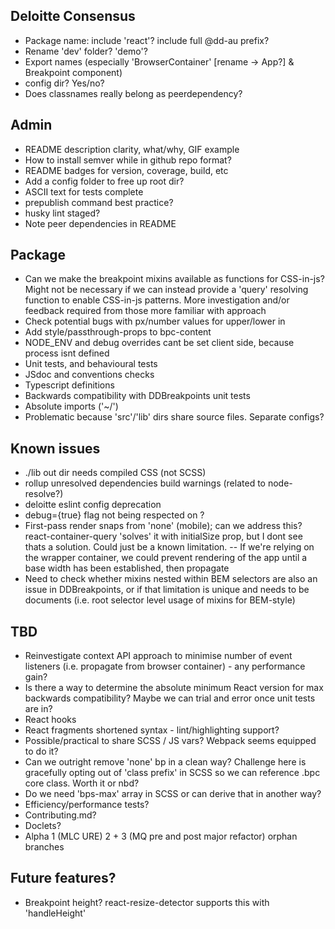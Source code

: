 ## Deloitte Consensus
- Package name: include 'react'? include full @dd-au prefix?
- Rename 'dev' folder? 'demo'?
- Export names (especially 'BrowserContainer' [rename -> App?] & Breakpoint component)
- config dir? Yes/no?
- Does classnames really belong as peerdependency?

## Admin
- README description clarity, what/why, GIF example
- How to install semver while in github repo format?
- README badges for version, coverage, build, etc
- Add a config folder to free up root dir?
- ASCII text for tests complete
- prepublish command best practice? 
- husky lint staged?
- Note peer dependencies in README

## Package
- Can we make the breakpoint mixins available as functions for CSS-in-js? Might not be necessary if we can instead provide a 'query' resolving function to enable CSS-in-js patterns. More investigation and/or feedback required from those more familiar with approach
- Check potential bugs with px/number values for upper/lower in <Breakpoint/>
- Add style/passthrough-props to bpc-content
- NODE_ENV and debug overrides cant be set client side, because process isnt defined
- Unit tests, and behavioural tests
- JSdoc and conventions checks
- Typescript definitions
- Backwards compatibility with DDBreakpoints unit tests
- Absolute imports ('~/') 
- Problematic because 'src'/'lib' dirs share source files. Separate configs?

## Known issues
- ./lib out dir needs compiled CSS (not SCSS)
- rollup unresolved dependencies build warnings (related to node-resolve?)
- deloitte eslint config deprecation
- debug={true} flag not being respected on <BreakpointContainer/>?
- First-pass render snaps from 'none' (mobile); can we address this? react-container-query 'solves' it with initialSize prop, but I dont see thats a solution. Could just be a known limitation.
-- If we're relying on the wrapper container, we could prevent rendering of the app until a base width has been established, then propagate
- Need to check whether mixins nested within BEM selectors are also an issue in DDBreakpoints, or if that limitation is unique and needs to be documents (i.e. root selector level usage of mixins for BEM-style)

## TBD
- Reinvestigate context API approach to minimise number of event listeners (i.e. propagate from browser container) - any performance gain?
- Is there a way to determine the absolute minimum React version for max backwards compatibility? Maybe we can trial and error once unit tests are in?
- React hooks
- React fragments shortened syntax - lint/highlighting support?
- Possible/practical to share SCSS / JS vars? Webpack seems equipped to do it?
- Can we outright remove 'none' bp in a clean way? Challenge here is gracefully opting out of 'class prefix' in SCSS so we can reference .bpc core class. Worth it or nbd?
- Do we need 'bps-max' array in SCSS or can derive that in another way?
- Efficiency/performance tests?
- Contributing.md?
- Doclets?
- Alpha 1 (MLC URE) 2 + 3 (MQ pre and post major refactor) orphan branches

## Future features?
- Breakpoint height? react-resize-detector supports this with 'handleHeight'
